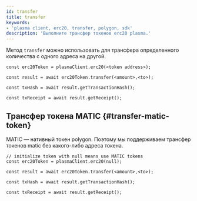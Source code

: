 ```yaml
---
id: transfer
title: transfer
keywords:
- 'plasma client, erc20, transfer, polygon, sdk'
description: 'Выполните трансфер токенов erc20 plasma.'
---
```


Метод `transfer` можно использовать для трансфера определенного количества с одного адреса на другой.

```
const erc20Token = plasmaClient.erc20(<token address>);

const result = await erc20Token.transfer(<amount>,<to>);

const txHash = await result.getTransactionHash();

const txReceipt = await result.getReceipt();

```

## Трансфер токена MATIC {#transfer-matic-token}

MATIC — нативный токен polygon. Поэтому мы поддерживаем трансфер токенов matic без какого-либо адреса токена.

```
// initialize token with null means use MATIC tokens
const erc20Token = plasmaClient.erc20(null);

const result = await erc20Token.transfer(<amount>,<to>);

const txHash = await result.getTransactionHash();

const txReceipt = await result.getReceipt();
```
